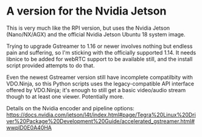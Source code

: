 # A version for the Nvidia Jetson

This is very much like the RPI version, but uses the Nvidia Jetson (Nano/NX/AGX) and the official Nvidia Jetson Ubuntu 18 system image.

Trying to upgrade Gstreamer to 1.16 or newer involves nothing but endless pain and suffering, so I'm sticking with the officially supported 1.14. It needs libnice to be added for webRTC support to be available still, and the install script provided attempts to do that.

Even the newest Gstreamer version still have incomplete compatilbity with VDO.Ninja, so this Python scripts uses the legacy-compatible API interface offered by VDO.Ninja; it's enough to still get a basic video/audio stream though to at least one viewer. Potentially more.

Details on the Nvidia encoder and pipeline options:
https://docs.nvidia.com/jetson/l4t/index.html#page/Tegra%20Linux%20Driver%20Package%20Development%20Guide/accelerated_gstreamer.html#wwpID0E0A40HA
